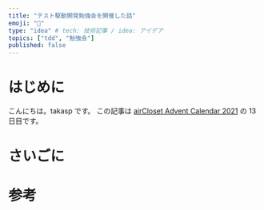 ```yaml
---
title: "テスト駆動開発勉強会を開催した話"
emoji: "📝"
type: "idea" # tech: 技術記事 / idea: アイデア
topics: ["tdd", "勉強会"]
published: false
---
```


# はじめに

こんにちは。takasp です。
この記事は [airCloset Advent Calendar 2021](https://adventar.org/calendars/6335) の 13 日目です。

# さいごに

# 参考

